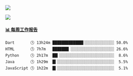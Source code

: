 [![](https://count.getloli.com/get/@Quan666.github.readme)](https://count.getloli.com/)


[![](https://chat.getloli.com/room/@Quan666.github/svg?width=600&height=100&limit=20&theme=light&title=Quan666@github:%20~&fontSize=13)](https://chat.getloli.com/room/@Quan666.github?title=Quan666的留言板)


 <!-- waka-box start -->
#### <a href="https://gist.github.com/204ad9111ce51ffe775886f66538b500" target="_blank">📊 每周工作报告</a>
```text
Dart       🕓 13h24m █████████████▌░░░░░░░░░░░░░ 50.0%
HTML       🕓 7h7m   ███████▏░░░░░░░░░░░░░░░░░░░ 26.6%
Python     🕓 2h17m  ██▎░░░░░░░░░░░░░░░░░░░░░░░░  8.6%
Java       🕓 1h29m  █▍░░░░░░░░░░░░░░░░░░░░░░░░░  5.5%
JavaScript 🕓 1h22m  █▍░░░░░░░░░░░░░░░░░░░░░░░░░  5.1%
```
<!-- Powered by https://github.com/journey-ad/waka-box-go . -->
<!-- waka-box end -->













<!--
**Quan666/Quan666** is a ✨ _special_ ✨ repository because its `README.md` (this file) appears on your GitHub profile.

Here are some ideas to get you started:

- 🔭 I’m currently working on ...
- 🌱 I’m currently learning ...
- 👯 I’m looking to collaborate on ...
- 🤔 I’m looking for help with ...
- 💬 Ask me about ...
- 📫 How to reach me: ...
- 😄 Pronouns: ...
- ⚡ Fun fact: ...
-->
